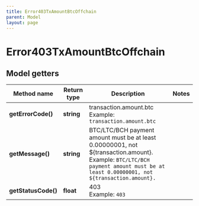 ```yaml
---
title: Error403TxAmountBtcOffchain
parent: Model
layout: page
---
```


# Error403TxAmountBtcOffchain

## Model getters

Method name | Return type | Description | Notes
------------ | ------------- | ------------- | -------------
**getErrorCode()** | **string** | transaction.amount.btc <br>Example: `transaction.amount.btc` |
**getMessage()** | **string** | BTC/LTC/BCH payment amount must be at least 0.00000001, not ${transaction.amount}. <br>Example: `BTC/LTC/BCH payment amount must be at least 0.00000001, not ${transaction.amount}.` |
**getStatusCode()** | **float** | 403 <br>Example: `403` |

